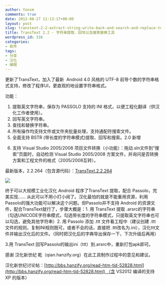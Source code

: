 ```yaml
---
author: Yonsm
comments: true
date: 2012-08-27 11:13:17+00:00
layout: post
slug: transtext-2-2-extract-string-write-back-and-search-and-replace-tool
title: TransText 2.2 - 字符串提取、回写以及搜索替换工具
wordpress_id: 316
categories:
- 软件
tags:
- 分享
- 汉化
- 编程
---
```


更新了TransText，加入了最新  Android 4.0 风格的 UTF-8 前导个数的字符串格式支持，修改了程序UI，更直观的地设置字符串格式。

功能：

1. 提取英文字符串，保存为 PASSOLO 支持的 INI 格式，以便工程化翻译（供汉化工作者使用）。
2. 回写英文字符串。
3. 查找和替换字符串。
4. 所有操作均支持文件或文件夹批量处理，支持通配符搜索文件。
5. 全面支持 BSTR (带长度的字符串模式)提取、回写和搜索。2.0 新增
<!-- more -->
6. 支持 Visual Studio 2005/2008 项目文件转换（小功能）：拖动.sln文件到“搜索”页面时，自动检测 Visual Studio 2005/2008 方案文件，并询问是否转换方案和工程文件的格式（2005/2008互转）。

最新版本，2.2.264（包含源代码）：[TransText.2.2.264](http://www.yonsm.net/wp-content/uploads/2010/04/TransText.2.2.264.rar)

[![](http://www.yonsm.net/wp-content/uploads/2010/04/TransText.gif)](http://www.yonsm.net/wp-content/uploads/2010/04/TransText.gif)

<!-- more -->





终于可以大规模工业化汉化 Android 程序了TransText 提取，配合 Passolo，完美实现……
从此可以不用小打小闹了。汉化最怕的就是不能重用资源，利用Passolo的强大功能可以解决这个问题。但Passolo并不支持 Android 的资源文件，配合TransText就行了，步骤大概是：1. 用 TransText 提取 .arsrc的字符串（勾选UNICODE字符串模式，勾选带长度的字符串模式，只提取英文字符串也可以勾选，避免其他字符串）2. 用 Passolo 添加 .ttt 文件看工程中（建议创建 .ttt 文件的规则，复制INI规则既可，或者不会的话，直接把 .ttt改名为.ini），汉化ttt文件并输出汉化后的文件。（同时把汉化后的字典导出保存一下，下次升级后再用）

3.用 TransText 回写Passolo的输出ini（ttt）到.arsrc中，重新打包apk即可。







感谢 汉化新世纪 乾（qian.hanzify.org）在此工具制作过程中的意见和建议。

汉化新世纪讨论帖：[http://bbs.hanzify.org/read-htm-tid-52828.html](http://bbs.hanzify.org/read-htm-tid-52828.html) （含 VS2012 编译的支持 XP 的版本）
